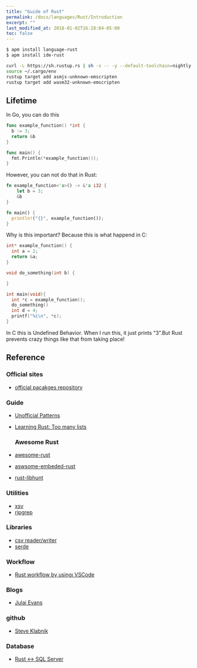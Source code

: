 ```yaml
---
title: "Guide of Rust"
permalink: /docs/languages/Rust/Introduction
excerpt: ""
last_modified_at: 2018-01-02T16:28:04-05:00
toc: false
---
```


```bash
$ apm install language-rust
$ apm install ide-rust
```

```bash
curl -L https://sh.rustup.rs | sh -s -- -y --default-toolchain=nightly
source ~/.cargo/env
rustup target add asmjs-unknown-emscripten
rustup target add wasm32-unknown-emscripten
```

## Lifetime

In Go, you can do this

```go
func example_function() *int {
  b := 3;
  return &b
}

func main() {
  fmt.Println(*example_function());
}
```

However, you can not do that in Rust:

```rust
fn example_function<'a>() -> &'a i32 {
    let b = 3;
    &b
}

fn main() {
  println!("{}", example_function());
}
```

Why is this important? Because this is what happend in C:

```c
int* example_function() {
  int a = 2;
  return &a;
}

void do_something(int b) {

}

int main(void){
  int *c = example_function();
  do_something()
  int d = 4;
  printf("%i\n", *c);
}
```

In C this is Undefined Behavior. When I run this, it just prints “3”.But Rust prevents crazy things like that from taking place!

## Reference

### Official sites

-   [official pacakges repository](https://crates.io/)

### Guide

-   [Unofficial Patterns](https://github.com/rust-unofficial/patterns)
-   [Learning Rust: Too many lists](http://cglab.ca/~abeinges/blah/too-many-lists/book/)

    ### Awesome Rust

-   [awesome-rust](https://github.com/rust-unofficial/awesome-rust)
-   [aswsome-embeded-rust](https://github.com/berkus/awesome-embedded-rust)
-   [rust-libhunt](https://rust.libhunt.com/)

### Utilities

-   [xsv](https://github.com/BurntSushi/xsv)
-   [ripgrep](https://github.com/BurntSushi/ripgrep)

### Libraries

-   [csv reader/writer](https://github.com/BurntSushi/rust-csv)
-   [serde](https://github.com/serde-rs/serde)

### Workflow

-   [Rust workflow by usingı VSCode](https://mobiarch.wordpress.com/category/rust/)

### Blogs

-   [Julai Evans](https://jvns.ca/)

### github

- [Steve Klabnik](https://github.com/steveklabnik)

### Database

- [Rust <-> SQL Server](https://github.com/steffengy/tiberius)
